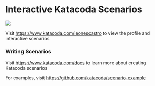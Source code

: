 # Interactive Katacoda Scenarios

[![](http://shields.katacoda.com/katacoda/leonescastro/count.svg)](https://www.katacoda.com/leonescastro "Get your profile on Katacoda.com")

Visit https://www.katacoda.com/leonescastro to view the profile and interactive scenarios

### Writing Scenarios
Visit https://www.katacoda.com/docs to learn more about creating Katacoda scenarios

For examples, visit https://github.com/katacoda/scenario-example
